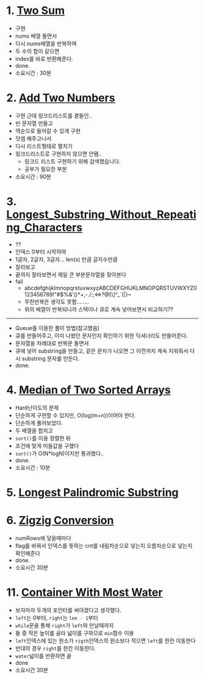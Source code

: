 # 1. <a href="https://leetcode.com/problems/two-sum/">Two Sum</a>
- 구현
- nums 배열 돌면서
- 다시 nums배열을 반복하며
- 두 수의 합이 같으면
- index를 바로 반환해준다.
- done.
- 소요시간 : 30분

# 2. <a href="https://leetcode.com/problems/add-two-numbers/">Add Two Numbers</a>
- 구현 근데 링크드리스트를 곁들인..
- 빈 문자열 만들고
- 역순으로 들어갈 수 있게 구현
- 덧셈 해주고나서
- 다시 리스트형태로 펼치기
- 링크드리스트로 구현하지 않으면 안됌..
  - 링크드 리스트 구현하기 위해 검색했습니다.
  - 공부가 필요한 부분
- 소요시간 : 90분

# 3. <a href="https://leetcode.com/problems/longest-substring-without-repeating-characters/">Longest_Substring_Without_Repeating_Characters</a>
- ??
- 인덱스 0부터 시작하여
- 1글자, 2글자, 3글자... len(s) 만큼 글자수만큼
- 잘라보고
- 끝까지 잘라보면서 제일 큰 부분문자열을 찾아본다
- fail
  - abcdefghijklmnopqrstuvwxyzABCDEFGHIJKLMNOPQRSTUVWXYZ0123456789!\"#$%&'()*+,-./:;<=>?@[\\]^_`{|}~
  - 무한반복은 생각도 못함........
  - 위의 배열이 반복되니까 스택이나 큐로 계속 넣어보면서 비교하기??
----
- Queue를 이용한 풀이 방법(참고했음)
- 큐를 만들어주고, 이미 나왔던 문자인지 확인하기 위한 딕셔너리도 만들어준다.
- 문자열을 차례대로 반복문 돌면서
- 큐에 넣어 substring을 만들고, 같은 문자가 나오면 그 이전까지 계속 지워줘서 다시 substring 문자를 만든다.
- done.

# 4. <a href="https://leetcode.com/problems/median-of-two-sorted-arrays/">Median of Two Sorted Arrays</a>
- Hard난이도의 문제
- 단순하게 구현할 수 있지만, O(log(m+n))이어야 한다.
- 단순하게 풀어보았다.
- 두 배열을 합치고
- `sort()`를 이용 정렬한 뒤
- 조건에 맞게 미들값을 구했다
- `sort()`가 O(N*logN)이지만 통과했다..
- done.
- 소요시간 : 10분

# 5. <a href="https://leetcode.com/problems/longest-palindromic-substring/">Longest Palindromic Substring</a>

# 6. <a href="https://leetcode.com/problems/zigzag-conversion/">Zigzig Conversion</a>
- numRows에 닿을때마다
- flag를 바꿔서 인덱스를 뜻하는 cnt를 내림차순으로 넣는지 오름차순으로 넣는지 확인해준다
- done.
- 소요시간 30분

# 11. <a href="https://leetcode.com/problems/container-with-most-water/">Container With Most Water</a>
- 보자마자 두개의 포인터를 써야겠다고 생각했다.
- `left`는 0부터, `right`는 `len - 1`부터
- `while`문을 통해 `right`가 `left`와 만날때까지
- 둘 중 작은 높이를 골라 넓이를 구하므로 `min`함수 이용
- `left`인덱스에 있는 원소가 `rigth`인덱스의 원소보다 작으면 `left`를 한칸 이동한다
- 반대의 경우 `right`를 한칸 이동한다.
- `water`넓이를 반환하면 끝
- done
- 소요시간 30분
